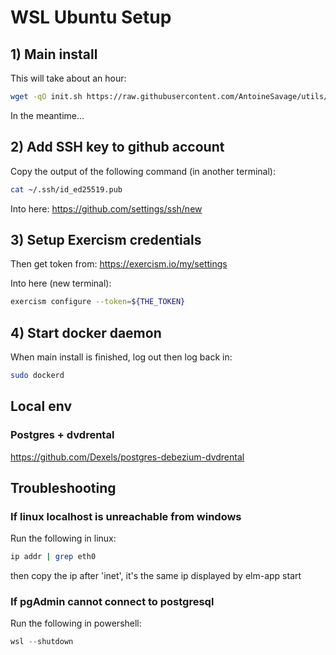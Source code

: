 # WSL Ubuntu Setup

## 1) Main install

This will take about an hour:

```bash
wget -qO init.sh https://raw.githubusercontent.com/AntoineSavage/utils/main/init.sh && bash init.sh && rm init.sh
```

In the meantime...

## 2) Add SSH key to github account

Copy the output of the following command (in another terminal):

```bash
cat ~/.ssh/id_ed25519.pub
```

Into here: <https://github.com/settings/ssh/new>

## 3) Setup Exercism credentials

Then get token from: <https://exercism.io/my/settings>

Into here (new terminal):

```bash
exercism configure --token=${THE_TOKEN}
```

## 4) Start docker daemon

When main install is finished, log out then log back in:

```bash
sudo dockerd
```

## Local env

### Postgres + dvdrental

https://github.com/Dexels/postgres-debezium-dvdrental

## Troubleshooting

### If linux localhost is unreachable from windows

Run the following in linux:

```bash
ip addr | grep eth0
```

then copy the ip after 'inet', it's the same ip displayed by elm-app start

### If pgAdmin cannot connect to postgresql

Run the following in powershell:

```powershell
wsl --shutdown
```
